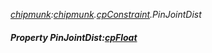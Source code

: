 _[chipmunk](../../modules/chipmunk/chipmunk-module.md):[chipmunk](../../modules/chipmunk/chipmunk-module.md).[cpConstraint](../../modules/chipmunk/chipmunk-cpconstraint.md).PinJointDist_
##### Property PinJointDist:[cpFloat](../../modules/chipmunk/chipmunk-cpfloat.md)
